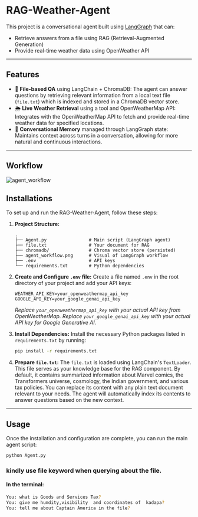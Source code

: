 # RAG-Weather-Agent 

This project is a conversational agent built using [LangGraph](https://github.com/langchain-ai/langgraph) that can:
- Retrieve answers from a file using RAG (Retrieval-Augmented Generation)
- Provide real-time weather data using OpenWeather API

---

##  Features

- 📄 **File-based QA** using LangChain + ChromaDB: The agent can answer questions by retrieving relevant information from a local text file (`file.txt`) which is indexed and stored in a ChromaDB vector store.
- 🌦️ **Live Weather Retrieval** using a tool and OpenWeatherMap API: Integrates with the OpenWeatherMap API to fetch and provide real-time weather data for specified locations.
- 🤖 **Conversational Memory** managed through LangGraph state: Maintains context across turns in a conversation, allowing for more natural and continuous interactions.

---
## Workflow

![agent_workflow](https://github.com/user-attachments/assets/3eef427a-10cd-4922-9ea2-b480c05aa044)


## Installations

To set up and run the RAG-Weather-Agent, follow these steps:

1.  **Project Structure:**

    ```
    .
    ├── Agent.py                # Main script (LangGraph agent)
    ├── file.txt                # Your document for RAG
    ├── chromadb/               # Chroma vector store (persisted)
    ├── agent_workflow.png      # Visual of LangGraph workflow
    ├── .env                    # API keys
    └── requirements.txt        # Python dependencies
    ```

2.  **Create and Configure `.env` file:**
    Create a file named `.env` in the root directory of your project and add your API keys:

    ```
    WEATHER_API_KEY=your_openweathermap_api_key
    GOOGLE_API_KEY=your_google_genai_api_key
    ```
    *Replace `your_openweathermap_api_key` with your actual API key from OpenWeatherMap.*
    *Replace `your_google_genai_api_key` with your actual API key for Google Generative AI.*

3.  **Install Dependencies:**
    Install the necessary Python packages listed in `requirements.txt` by running:

    ```bash
    pip install -r requirements.txt
    ```

4.  **Prepare `file.txt`:**
    The `file.txt` is loaded using LangChain's `TextLoader`. This file serves as your knowledge base for the RAG component. By default, it contains summarized information about Marvel comics, the Transformers universe, cosmology, the Indian government, and various tax policies. You can replace its content with any plain text document relevant to your needs. The agent will automatically index its contents to answer questions based on the new context.

---

## Usage

Once the installation and configuration are complete, you can run the main agent script:

```bash
python Agent.py
```

### kindly use file keyword when querying about the file.

#### In the terminal:
```bash
You: what is Goods and Services Tax?
You: give me humdity,visibility  and coordinates of  kadapa?
You: tell me about Captain America in the file?
